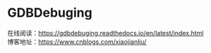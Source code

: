 # GDBDebuging
 
在线阅读：https://gdbdebuging.readthedocs.io/en/latest/index.html    
博客地址：https://www.cnblogs.com/xiaojianliu/
